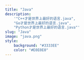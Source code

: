 ```yaml
---
title: "Java"
description: 
    '"C++才是世界上最好的语言.java",
    "Go才是世界上最好的语言.java",
    "Python才是世界上最好的语言.java"'
slug: "Java"
image: "java.png"
style:
    background: "#3333EE"
    color: "#E0E0E0"
---
```

